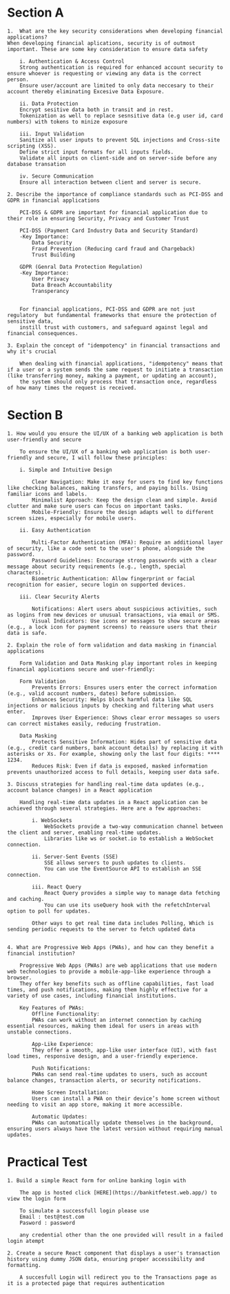 # Section A
    1.  What are the key security considerations when developing financial applications?
    When developing financial aplications, security is of outmost important. These are some key consideration to ensure data safety
        
        i. Authentication & Access Control
        Strong authentication is required for enhanced account security to ensure whoever is requesting or viewing any data is the correct  person.
        Ensure user/account are limited to only data neccesary to their account thereby eliminating Excesive Data Exposure.

        ii. Data Protection
        Encrypt sesitive data both in transit and in rest.
        Tokenization as well to replace sesnsitive data (e.g user id, card numbers) with tokens to minize exposure

        iii. Input Validation
        Sanitize all user inputs to prevent SQL injections and Cross-site scripting (XSS).
        Define strict input formats for all inputs fields.
        Validate all inputs on client-side and on server-side before any database transation

        iv. Secure Communication
        Ensure all interaction between client and server is secure.
    
    2. Describe the importance of compliance standards such as PCI-DSS and GDPR in financial applications

        PCI-DSS & GDPR are important for financial application due to their role in ensuring Security, Privacy and Customer Trust

        PCI-DSS (Payment Card Industry Data and Security Standard)
        -Key Importance:
            Data Security
            Fraud Prevention (Reducing card fraud and Chargeback)
            Trust Building

        GDPR (Genral Data Protection Regulation)
        -Key Importance:
            User Privacy
            Data Breach Accountability
            Transperancy

        
        For financial applications, PCI-DSS and GDPR are not just regulatory  but fundamental frameworks that ensure the protection of sensitive data, 
        instill trust with customers, and safeguard against legal and financial consequences.

    3. Explain the concept of "idempotency" in financial transactions and why it's crucial

        When dealing with financial applications, "idempotency" means that if a user or a system sends the same request to initiate a transaction (like transferring money, making a payment, or updating an account), 
        the system should only process that transaction once, regardless of how many times the request is received.


# Section B
    1. How would you ensure the UI/UX of a banking web application is both user-friendly and secure

        To ensure the UI/UX of a banking web application is both user-friendly and secure, I will follow these principles:

        i. Simple and Intuitive Design

            Clear Navigation: Make it easy for users to find key functions like checking balances, making transfers, and paying bills. Using familiar icons and labels.
            Minimalist Approach: Keep the design clean and simple. Avoid clutter and make sure users can focus on important tasks.
            Mobile-Friendly: Ensure the design adapts well to different screen sizes, especially for mobile users.

        ii. Easy Authentication

            Multi-Factor Authentication (MFA): Require an additional layer of security, like a code sent to the user's phone, alongside the password.
            Password Guidelines: Encourage strong passwords with a clear message about security requirements (e.g., length, special characters).
            Biometric Authentication: Allow fingerprint or facial recognition for easier, secure login on supported devices.

        iii. Clear Security Alerts

            Notifications: Alert users about suspicious activities, such as logins from new devices or unusual transactions, via email or SMS.
            Visual Indicators: Use icons or messages to show secure areas (e.g., a lock icon for payment screens) to reassure users that their data is safe.
        
    2. Explain the role of form validation and data masking in financial applications

        Form Validation and Data Masking play important roles in keeping financial applications secure and user-friendly:

        Form Validation
            Prevents Errors: Ensures users enter the correct information (e.g., valid account numbers, dates) before submission.
            Enhances Security: Helps block harmful data like SQL injections or malicious inputs by checking and filtering what users enter.
            Improves User Experience: Shows clear error messages so users can correct mistakes easily, reducing frustration.

        Data Masking
            Protects Sensitive Information: Hides part of sensitive data (e.g., credit card numbers, bank account details) by replacing it with asterisks or Xs. For example, showing only the last four digits: **** 1234.
            Reduces Risk: Even if data is exposed, masked information prevents unauthorized access to full details, keeping user data safe.

    3. Discuss strategies for handling real-time data updates (e.g., account balance changes) in a React application

        Handling real-time data updates in a React application can be achieved through several strategies. Here are a few approaches:

            i. WebSockets
                WebSockets provide a two-way communication channel between the client and server, enabling real-time updates. 
                Libraries like ws or socket.io to establish a WebSocket connection.

            ii. Server-Sent Events (SSE)
                SSE allows servers to push updates to clients. 
                You can use the EventSource API to establish an SSE connection.

            iii. React Query
                React Query provides a simple way to manage data fetching and caching. 
                You can use its useQuery hook with the refetchInterval option to poll for updates.

            Other ways to get real time data includes Polling, Which is sending periodic requests to the server to fetch updated data

    
    4. What are Progressive Web Apps (PWAs), and how can they benefit a financial institution? 

        Progressive Web Apps (PWAs) are web applications that use modern web technologies to provide a mobile-app-like experience through a browser. 
        They offer key benefits such as offline capabilities, fast load times, and push notifications, making them highly effective for a variety of use cases, including financial institutions.

        Key Features of PWAs:
            Offline Functionality: 
            PWAs can work without an internet connection by caching essential resources, making them ideal for users in areas with unstable connections.
        
            App-Like Experience: 
            They offer a smooth, app-like user interface (UI), with fast load times, responsive design, and a user-friendly experience.
        
            Push Notifications: 
            PWAs can send real-time updates to users, such as account balance changes, transaction alerts, or security notifications.
            
            Home Screen Installation: 
            Users can install a PWA on their device’s home screen without needing to visit an app store, making it more accessible.
            
            Automatic Updates: 
            PWAs can automatically update themselves in the background, ensuring users always have the latest version without requiring manual updates.


# Practical Test
    1. Build a simple React form for online banking login with

        The app is hosted click [HERE](https://bankitfetest.web.app/) to view the login form

        To simulate a successfull login please use 
        Email : test@test.com
        Pasword : password

        any credential other than the one provided will result in a failed login atempt

    2. Create a secure React component that displays a user's transaction history using dummy JSON data, ensuring proper accessibility and formatting. 
        
        A succesfull Login will redirect you to the Transactions page as it is a protected page that requires authentication
        